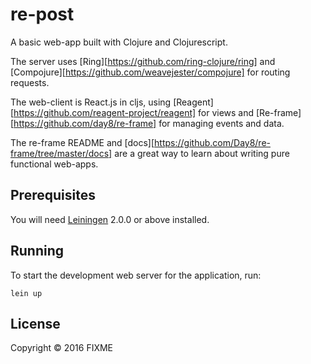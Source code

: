 # re-post

A basic web-app built with Clojure and Clojurescript.

The server uses [Ring][https://github.com/ring-clojure/ring] and [Compojure][https://github.com/weavejester/compojure] for routing requests.

The web-client is React.js in cljs, using [Reagent][https://github.com/reagent-project/reagent] for views and [Re-frame][https://github.com/day8/re-frame] for managing events and data.

The re-frame README and [docs][https://github.com/Day8/re-frame/tree/master/docs] are a great way to learn about writing pure functional web-apps.

## Prerequisites

You will need [Leiningen][] 2.0.0 or above installed.

[leiningen]: https://github.com/technomancy/leiningen

## Running

To start the development web server for the application, run:

`lein up`


## License

Copyright © 2016 FIXME
